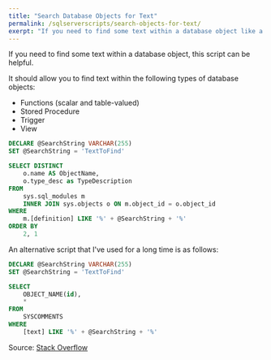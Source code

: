 ```yaml
---
title: "Search Database Objects for Text"
permalink: /sqlserverscripts/search-objects-for-text/
exerpt: "If you need to find some text within a database object like a stored procedure, function, view, trigger, etc. this script can be helpful."
---
```


If you need to find some text within a database object, this script can be helpful.

It should allow you to find text within the following types of database objects:
* Functions (scalar and table-valued)
* Stored Procedure
* Trigger
* View

```sql
DECLARE @SearchString VARCHAR(255)
SET @SearchString = 'TextToFind'

SELECT DISTINCT
	o.name AS ObjectName,
	o.type_desc as TypeDescription
FROM
	sys.sql_modules m
	INNER JOIN sys.objects o ON m.object_id = o.object_id
WHERE
	m.[definition] LIKE '%' + @SearchString + '%'
ORDER BY
	2, 1
```

An alternative script that I've used for a long time is as follows:
```sql
DECLARE @SearchString VARCHAR(255)
SET @SearchString = 'TextToFind'

SELECT
	OBJECT_NAME(id),
	*
FROM
	SYSCOMMENTS
WHERE
	[text] LIKE '%' + @SearchString + '%'
```
Source: [Stack Overflow](https://stackoverflow.com/questions/674623/how-to-find-a-text-inside-sql-server-procedures-triggers)
